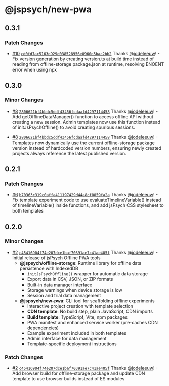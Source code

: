 # @jspsych/new-pwa

## 0.3.1

### Patch Changes

- [#10](https://github.com/jspsych/offline-pwa/pull/10) [`cd0fd7ac5163d929d038528956e0960d5bac2bb2`](https://github.com/jspsych/offline-pwa/commit/cd0fd7ac5163d929d038528956e0960d5bac2bb2) Thanks [@jodeleeuw](https://github.com/jodeleeuw)! - Fix version generation by creating version.ts at build time instead of reading from offline-storage package.json at runtime, resolving ENOENT error when using npx

## 0.3.0

### Minor Changes

- [#8](https://github.com/jspsych/offline-pwa/pull/8) [`2806621bf4bbdc5ddf43456fcdaafd4297114458`](https://github.com/jspsych/offline-pwa/commit/2806621bf4bbdc5ddf43456fcdaafd4297114458) Thanks [@jodeleeuw](https://github.com/jodeleeuw)! - Add getOfflineDataManager() function to access offline API without creating a new session. Admin templates now use this function instead of initJsPsychOffline() to avoid creating spurious sessions.

- [#8](https://github.com/jspsych/offline-pwa/pull/8) [`2806621bf4bbdc5ddf43456fcdaafd4297114458`](https://github.com/jspsych/offline-pwa/commit/2806621bf4bbdc5ddf43456fcdaafd4297114458) Thanks [@jodeleeuw](https://github.com/jodeleeuw)! - Templates now dynamically use the current offline-storage package version instead of hardcoded version numbers, ensuring newly created projects always reference the latest published version.

## 0.2.1

### Patch Changes

- [#6](https://github.com/jspsych/offline-pwa/pull/6) [`b70363c319c0affa411197429d44a8cf0059fa2a`](https://github.com/jspsych/offline-pwa/commit/b70363c319c0affa411197429d44a8cf0059fa2a) Thanks [@jodeleeuw](https://github.com/jodeleeuw)! - Fix template experiment code to use evaluateTimelineVariable() instead of timelineVariable() inside functions, and add jsPsych CSS stylesheet to both templates

## 0.2.0

### Minor Changes

- [#2](https://github.com/jspsych/offline-pwa/pull/2) [`c45416904f74e207dce1baf70391ae7c41ae405f`](https://github.com/jspsych/offline-pwa/commit/c45416904f74e207dce1baf70391ae7c41ae405f) Thanks [@jodeleeuw](https://github.com/jodeleeuw)! - Initial release of jsPsych Offline PWA tools
  - **@jspsych/offline-storage**: Runtime library for offline data persistence with IndexedDB
    - `initJsPsychOffline()` wrapper for automatic data storage
    - Export data in CSV, JSON, or ZIP formats
    - Built-in data manager interface
    - Storage warnings when device storage is low
    - Session and trial data management
  - **@jspsych/new-pwa**: CLI tool for scaffolding offline experiments
    - Interactive project creation with template selection
    - **CDN template**: No build step, plain JavaScript, CDN imports
    - **Build template**: TypeScript, Vite, npm packages
    - PWA manifest and enhanced service worker (pre-caches CDN dependencies)
    - Example experiment included in both templates
    - Admin interface for data management
    - Template-specific deployment instructions

### Patch Changes

- [#2](https://github.com/jspsych/offline-pwa/pull/2) [`c45416904f74e207dce1baf70391ae7c41ae405f`](https://github.com/jspsych/offline-pwa/commit/c45416904f74e207dce1baf70391ae7c41ae405f) Thanks [@jodeleeuw](https://github.com/jodeleeuw)! - Add browser build for offline-storage package and update CDN template to use browser builds instead of ES modules
